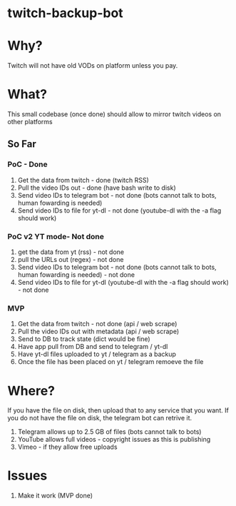 # twitch-backup-bot

# Why?

Twitch will not have old VODs on platform unless you pay.

# What?

This small codebase (once done) should allow to mirror twitch videos on other platforms

## So Far

### PoC - Done
1. Get the data from twitch - done (twitch RSS)
2. Pull the video IDs out - done (have bash write to disk)
3. Send video IDs to telegram bot - not done (bots cannot talk to bots, human fowarding is needed)
4. Send video IDs to file for yt-dl - not done (youtube-dl with the -a flag should work)

### PoC v2 YT mode- Not done
1. get the data from yt (rss) - not done 
2. pull the URLs out (regex) - not done 
3. Send video IDs to telegram bot - not done (bots cannot talk to bots, human fowarding is needed) - not done 
4. Send video IDs to file for yt-dl (youtube-dl with the -a flag should work) - not done 

### MVP
1. Get the data from twitch - not done (api / web scrape)
2. Pull the video IDs out with metadata (api / web scrape)
3. Send to DB to track state (dict would be fine)
4. Have app pull from DB and send to telegram / yt-dl
5. Have yt-dl files uploaded to yt / telegram as a backup
6. Once the file has been placed on yt / telegram remoeve the file

# Where?
If you have the file on disk, then upload that to any service that you want. If you do not have the file on disk, the telegram bot can retrive it.

1. Telegram allows up to 2.5 GB of files (bots cannot talk to bots)
2. YouTube allows full videos - copyright issues as this is publishing
3. Vimeo - if they allow free uploads 

# Issues

1. Make it work (MVP done)
